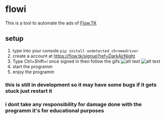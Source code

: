 # flowi

This is a tool to automate the ads of [Flow.TK](https://flow.tk)


## setup
1. type into your console `pip install undetected_chromedriver`
2. create a account at https://flow.tk/signup?ref=DarkAirNight
3. Type Ctrl+Shift+i once signed in then follow the gifs
![alt text](https://i.imgur.com/2UgVRWQ.gif)
![alt text](https://i.imgur.com/i9uyy2N.gif)
4. start the programm
5. enjoy the programm

### this is still in development so it may have some bugs if it gets stuck just restart it

### i dont take any responsibility for damage done with the programm it's for educational purposes
